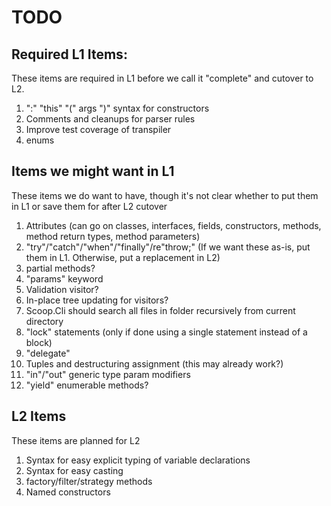 ﻿# TODO

## Required L1 Items:

These items are required in L1 before we call it "complete" and cutover to L2.

1. ":" "this" "(" args ")" syntax for constructors
1. Comments and cleanups for parser rules
1. Improve test coverage of transpiler
1. enums

## Items we might want in L1

These items we do want to have, though it's not clear whether to put them in L1
or save them for after L2 cutover

1. Attributes (can go on classes, interfaces, fields, constructors,  methods, method return types, method parameters)
1. "try"/"catch"/"when"/"finally"/re"throw;" (If we want these as-is, put them in L1. Otherwise, put a replacement in L2)
1. partial methods?
1. "params" keyword
1. Validation visitor?
1. In-place tree updating for visitors?
1. Scoop.Cli should search all files in folder recursively from current directory
1. "lock" statements (only if done using a single statement instead of a block)
1. "delegate"
1. Tuples and destructuring assignment (this may already work?)
1. "in"/"out" generic type param modifiers
1. "yield" enumerable methods?

## L2 Items

These items are planned for L2

1. Syntax for easy explicit typing of variable declarations
1. Syntax for easy casting
1. factory/filter/strategy methods
1. Named constructors
